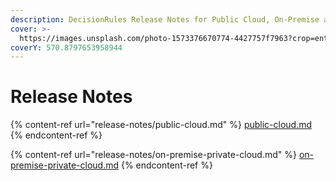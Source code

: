 ```yaml
---
description: DecisionRules Release Notes for Public Cloud, On-Premise and Private Cloud
cover: >-
  https://images.unsplash.com/photo-1573376670774-4427757f7963?crop=entropy&cs=srgb&fm=jpg&ixid=MnwxOTcwMjR8MHwxfHNlYXJjaHw5fHxkZWxpdmVyeSUyMGJveHxlbnwwfHx8fDE2MzgxODE1MzQ&ixlib=rb-1.2.1&q=85
coverY: 570.8797653958944
---
```


# Release Notes



{% content-ref url="release-notes/public-cloud.md" %}
[public-cloud.md](release-notes/public-cloud.md)
{% endcontent-ref %}

{% content-ref url="release-notes/on-premise-private-cloud.md" %}
[on-premise-private-cloud.md](release-notes/on-premise-private-cloud.md)
{% endcontent-ref %}
